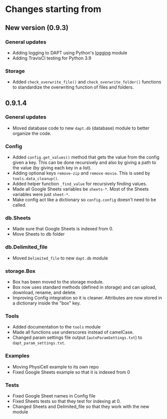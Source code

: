 # Changes starting from 

## New version (0.9.3)

### General updates

* Adding logging to DAPT using Python's [logging](https://docs.python.org/3.8/library/logging.html) module
* Adding TravisCI testing for Python 3.9

### Storage

* Added `check_overwrite_file()` and `check_overwrite_folder()` functions to standardize the overwriting function of files and folders.

## 0.9.1.4

### General updates

* Moved database code to new `dapt.db` (database) module to better organize the code.

### Config

* Added `config.get_values()` method that gets the value from the config given a key.  This can be done recursively and also by giving a path to the value (by giving each key in a list).
* Adding optional keys `remove-zip` and `remove-movie`.  This is used by `tools.data_cleanup()`.
* Added helper function `_find_value` for recursively finding values.
* Made all Google Sheets variables be `sheets-*`.  Most of the Sheets variables were just `sheet-*`.
* Make config act like a dictionary so `config.config` doesn't need to be called.

### db.Sheets

* Made sure that Google Sheets is indexed from 0.
* Move Sheets to db folder

### db.Delimited_file

* Moved `Delimited_file` to new `dapt.db` module

### storage.Box

* Box has been moved to the storage module.
* Box now uses standard methods (defined in storage) and can upload, download, rename, and delete.
* Improving Config integration so it is cleaner.  Attributes are now stored in a dictionary inside the "box" key.

### Tools

* Added documentation to the `tools` module
* Made all functions use underscores instead of camelCase.
* Changed param settings file output (`autoParamSettings.txt`) to `dapt_param_settings.txt`.

### Examples

* Moving PhysiCell example to its own repo
* Fixed Google Sheets example so that it is indexed from 0

### Tests

* Fixed Google Sheet names in Config file
* Fixed Sheets tests so that they test for indexing at 0.
* Changed Sheets and Delimited_file so that they work with the new module